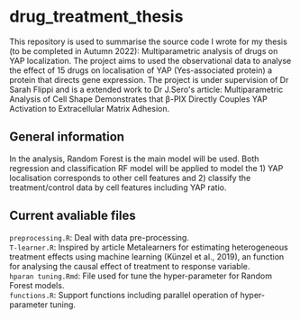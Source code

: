 # drug_treatment_thesis

This repository is used to summarise the source code I wrote for my thesis (to be completed in Autumn 2022): Multiparametric analysis of drugs on YAP localization. The project aims to used the observational data to analyse the effect of 15 drugs on localisation of YAP (Yes-associated protein) a protein that directs gene expression. The project is under supervision of Dr Sarah Flippi and is a extended work to Dr J.Sero's article: Multiparametric Analysis of Cell Shape Demonstrates that β-PIX Directly Couples YAP Activation to Extracellular Matrix Adhesion.

## General information
In the analysis, Random Forest is the main model will be used. Both regression and classification RF model will be applied to model the 1) YAP localisation corresponds to other cell features and 2) classify the treatment/control data by cell features including YAP ratio.


## Current avaliable files

`preprocessing.R`: Deal with data pre-processing.<br />
`T-learner.R`: Inspired by article Metalearners for estimating heterogeneous treatment effects using machine learning (Künzel et al., 2019), an function for analysing the causal effect of treatment to response variable.<br />
`hparan tuning.Rmd`: File used for tune the hyper-parameter for Random Forest models.<br />
`functions.R`: Support functions including parallel operation of hyper-parameter tuning.<br />

